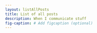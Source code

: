 ```yaml
---
layout: listAllPosts
title: List of all posts
description: When I communicate stuff
fig-caption: # Add figcaption (optional)
---
```

